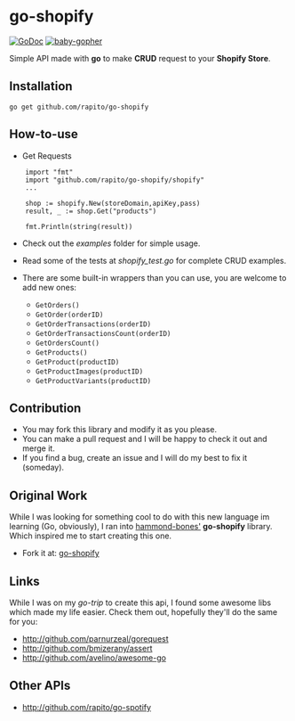 go-shopify
==========

[![GoDoc](https://godoc.org/github.com/rapito/go-shopify/shopify?status.svg)](https://godoc.org/github.com/rapito/go-shopify/shopify)  [![baby-gopher](https://raw.github.com/drnic/babygopher-site/gh-pages/images/babygopher-logo-small.png)](http://www.babygopher.org)

Simple API made with **go** to make **CRUD** request to your **Shopify Store**.

Installation
------------
```
go get github.com/rapito/go-shopify
```

How-to-use
----------


- Get Requests

```
    import "fmt"
    import "github.com/rapito/go-shopify/shopify"
    ...

    shop := shopify.New(storeDomain,apiKey,pass)
    result, _ := shop.Get("products")

    fmt.Println(string(result))
```

- Check out the *examples* folder for simple usage.
- Read some of the tests at *shopify_test.go* for complete CRUD examples.

- There are some built-in wrappers than you can use, you are welcome to add new ones:
  - `GetOrders()`
  - `GetOrder(orderID)`
  - `GetOrderTransactions(orderID)`
  - `GetOrderTransactionsCount(orderID)`
  - `GetOrdersCount()`
  - `GetProducts()`
  - `GetProduct(productID)`
  - `GetProductImages(productID)`
  - `GetProductVariants(productID)`

Contribution
------------

 - You may fork this library and modify it as you please.
 - You can make a pull request and I will be happy to check it out and merge it.
 - If you find a bug, create an issue and I will do my best to fix it (someday).

Original Work
-------------

While I was looking for something cool to do with this new language im learning
(Go, obviously), I ran into [hammond-bones'](https://github.com/hammond-bones/) **go-shopify**
library. Which inspired me to start creating this one.

- Fork it at: [go-shopify](https://github.com/hammond-bones/go-shopify)

Links
-----

While I was on my *go-trip* to create this api, I found some awesome libs which made
my life easier.
Check them out, hopefully they'll do the same for you:

 - http://github.com/parnurzeal/gorequest
 - http://github.com/bmizerany/assert
 - http://github.com/avelino/awesome-go

 Other APIs
 ----------

 - http://github.com/rapito/go-spotify
